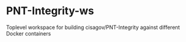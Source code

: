 # PNT-Integrity-ws
Toplevel workspace for building cisagov/PNT-Integrity against different Docker containers
